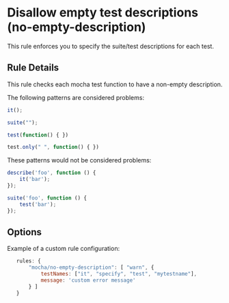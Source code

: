 # Disallow empty test descriptions (no-empty-description)

This rule enforces you to specify the suite/test descriptions for each test.

## Rule Details

This rule checks each mocha test function to have a non-empty description.

The following patterns are considered problems:

```js
it();

suite("");

test(function() { })

test.only(" ", function() { })

```

These patterns would not be considered problems:

```js
describe('foo', function () {
    it('bar');
});

suite('foo', function () {
    test('bar');
});
```

## Options

Example of a custom rule configuration:

```js
   rules: {
       "mocha/no-empty-description": [ "warn", {
           testNames: ["it", "specify", "test", "mytestname"],
           message: 'custom error message'
       } ]
   }
```